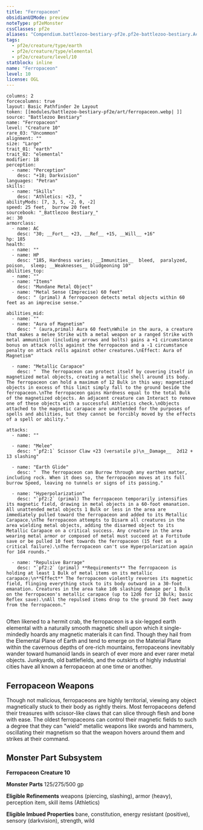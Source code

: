 ```yaml
---
title: "Ferropaceon"
obsidianUIMode: preview
noteType: pf2eMonster
cssClasses: pf2e
aliases: "Compendium.battlezoo-bestiary-pf2e.pf2e-battlezoo-bestiary.Actor.dV4uu53H7Dbehotb" 
tags:
  - pf2e/creature/type/earth
  - pf2e/creature/type/elemental
  - pf2e/creature/level/10
statblock: inline
name: "Ferropaceon"
level: 10
license: OGL
---
```


```statblock
columns: 2
forcecolumns: true
layout: Basic Pathfinder 2e Layout
token: [[modules/battlezoo-bestiary-pf2e/art/ferropaceon.webp| ]]
source: "Battlezoo Bestiary"
name: "Ferropaceon"
level: "Creature 10"
rare_03: "Uncommon"
alignment: ""
size: "Large"
trait_01: "earth"
trait_02: "elemental"
modifier: 18
perception:
  - name: "Perception"
    desc: "+18; Darkvision"
languages: "Petran"
skills:
  - name: "Skills"
    desc: "Athletics: +23, "
abilityMods: [7, 3, 5, -2, 0, -2]
speed: 25 feet,  burrow 20 feet
sourcebook: "_Battlezoo Bestiary_"
ac: 30
armorclass:
  - name: AC
    desc: "30; __Fort__ +23, __Ref__ +15, __Will__ +16"
hp: 185
health:
  - name: ""
  - name: HP
    desc: "185, Hardness varies; __Immunities__  bleed,  paralyzed,  poison,  sleep; __Weaknesses__ bludgeoning 10"
abilities_top:
  - name: ""
  - name: "Items"
    desc: "Mundane Metal Object"
  - name: "Metal Sense (Imprecise) 60 feet"
    desc: " (primal) A ferropaceon detects metal objects within 60 feet as an imprecise sense."

abilities_mid:
  - name: ""
  - name: "Aura of Magnetism"
    desc: " (aura,primal) Aura 60 feet\nWhile in the aura, a creature that makes a melee Strike with a metal weapon or a ranged Strike with metal ammunition (including arrows and bolts) gains a +1 circumstance bonus on attack rolls against the ferropaceon and a -1 circumstance penalty on attack rolls against other creatures.\nEffect: Aura of Magnetism"

  - name: "Metallic Carapace"
    desc: "  The ferropaceon can protect itself by covering itself in magnetized metal objects, creating a metallic shell around its body. The ferropaceon can hold a maximum of 12 Bulk in this way; magnetized objects in excess of this limit simply fall to the ground beside the ferropaceon.\nThe ferropaceon gains Hardness equal to the total Bulk of the magnetized objects. An adjacent creature can Interact to remove one of these objects with a successful Athletics check.\nObjects attached to the magnetic carapace are unattended for the purposes of spells and abilities, but they cannot be forcibly moved by the effects of a spell or ability."

attacks:
  - name: ""

  - name: "Melee"
    desc: "`pf2:1` Scissor Claw +23 (versatile p)\n__Damage__  2d12 + 13 slashing"

  - name: "Earth Glide"
    desc: "  The ferropaceon can Burrow through any earthen matter, including rock. When it does so, the ferropaceon moves at its full burrow Speed, leaving no tunnels or signs of its passing."

  - name: "Hyperpolarization"
    desc: "`pf2:2` (primal) The ferropaceon temporarily intensifies its magnetic field, drawing in metal objects in a 60-foot emanation. All unattended metal objects 1 Bulk or less in the area are immediately pulled toward the ferropaceon and added to its Metallic Carapace.\nThe ferropaceon attempts to Disarm all creatures in the area wielding metal objects, adding the disarmed object to its Metallic Carapace on a critical success. Any creature in the area wearing metal armor or composed of metal must succeed at a Fortitude save or be pulled 10 feet towards the ferropaceon (15 feet on a critical failure).\nThe ferropaceon can't use Hyperpolarization again for 1d4 rounds."

  - name: "Repulsive Barrage"
    desc: "`pf2:2` (primal) **Requirements** The ferropaceon is holding at least 1 Bulk of metal items on its metallic carapace;\n**Effect** The ferropaceon violently reverses its magnetic field, flinging everything stuck to its body outward in a 30-foot emanation. Creatures in the area take 1d6 slashing damage per 1 Bulk on the ferropaceon's metallic carapace (up to 12d6 for 12 Bulk; basic Reflex save).\nAll the repulsed items drop to the ground 30 feet away from the ferropaceon."
 
```



Often likened to a hermit crab, the ferropaceon is a six-legged earth elemental with a naturally smooth magnetic shell upon which it single-mindedly hoards any magnetic materials it can find. Though they hail from the Elemental Plane of Earth and tend to emerge on the Material Plane within the cavernous depths of ore-rich mountains, ferropaceons inevitably wander toward humanoid lands in search of ever more and ever rarer metal objects. Junkyards, old battlefields, and the outskirts of highly industrial cities have all known a ferropaceon at one time or another.

## Ferropaceon Weapons

Though not malicious, ferropaceons are highly territorial, viewing any object magnetically stuck to their body as rightly theirs. Most ferropaceons defend their treasures with scissor-like claws that can slice through flesh and bone with ease. The oldest ferropaceons can control their magnetic fields to such a degree that they can "wield" metallic weapons like swords and hammers, oscillating their magnetism so that the weapon hovers around them and strikes at their command.

## Monster Part Subsystem

**Ferropaceon Creature 10**

**Monster Parts** 125/275/500 gp

**Eligible Refinements** weapons (piercing, slashing), armor (heavy), perception item, skill items (Athletics)

**Eligible Imbued Properties** bane, constitution, energy resistant (positive), sensory (darkvision), strength, wild
